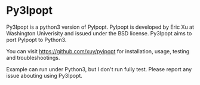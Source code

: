 Py3Ipopt
=======

Py3Ipopt is a python3 version of  PyIpopt. PyIpopt is  developed by Eric Xu at Washington Univerisity and issued under the BSD license. Py3Ipopt aims to port PyIpopt to Python3.

You can visit https://github.com/xuy/pyipopt for installation, usage, testing and troubleshootings.

Example can run under Python3, but I don't run fully test. Please report any issue abouting using Py3Ipopt.



